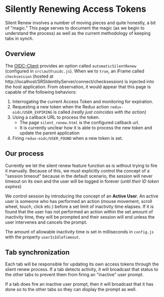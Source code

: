 # Silently Renewing Access Tokens

Silent Renew involves a number of moving pieces and quite honestly, a bit of "magic."
This page serves to document the magic (as we begin to understand the process) as well as
the current methodology of keeping tabs in synch.

## Overview

The [OIDC-Client](https://github.com/IdentityModel/oidc-client-js) provides an option called
`automaticSilentRenew` (configured in `src\auth\oidc.js`). When we to `true`, an iFrame called
`checksession` (hosted at http://localhost/SRSIdentityServer/connect/checksession) is injected
into the host application. From observation, it would appear that this page is capable of the
following behaviors:

1. Interrogating the current Access Token and monitoring for expiration.
1. Requesting a new token when the Redux action `redux-oidc/USER_EXPIRING` is called *(really just coincides with the action)*
1. Using a callback URL to process the token.
   - The page `silent_renew.html` is the configured callback url.
   - It is currently unclear how it is able to process the new token and update the parent application
1. Firing `redux-oidc/USER_FOUND` when a new token is set.

## Our process

Currently we let the silent renew feature function as is without trying to fire
it manually. Because of this, we must explicitly control the concept of a
"session timeout" because in the default scenario, the session will never timeout
on its own and the user will be logged in forever (*until their ID token expires*)

We control session by introducing the concept of an **Active User**. An active user
is someone who has performed an action (mouse movement, scroll wheel, touch, click etc.)
before a set limit of inactivity time elapses. If it is found that the user has not performed an
action within the set amount of inactivity time, they will be prompted and their session will
end unless the user intervenes and cancels the prompt.

The amount of allowable inactivity time is set in milliseconds in `config.js` with
the property `userIsIdleTimeout`.

## Tab synchronization

Each tab will be responsible for updating its own access tokens through the slient renew process.
If a tab detects activity, it will broadcast that status to the other tabs to prevent them
from firing an "inactive" user prompt.

If a tab does fire an inactive user prompt, then it will broadcast that it has done so to the
other tabs so they can display the prompt as well.
